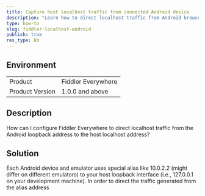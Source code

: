 ```yaml
---
title: Capture host localhost traffic from connected Android device
description: "Learn how to direct localhost traffic from Android browser through the Fiddler Everywhere proxy"
type: how-to
slug: fiddler-localhost-android
publish: true
res_type: kb
---
```


## Environment

|   |   |
|---|---|
| Product   | Fiddler Everywhere |
| Product Version | 1.0.0 and above  |

## Description

How can I configure Fiddler Everywhere to direct localhost traffic from the Android loopback address to the host localhost address?

## Solution

Each Android device and emulator uses special alias like 10.0.2.2 (might differ on different emulators) to your host loopback interface (i.e., 127.0.0.1 on your development machine). In order to direct the traffic generated from the alias address
